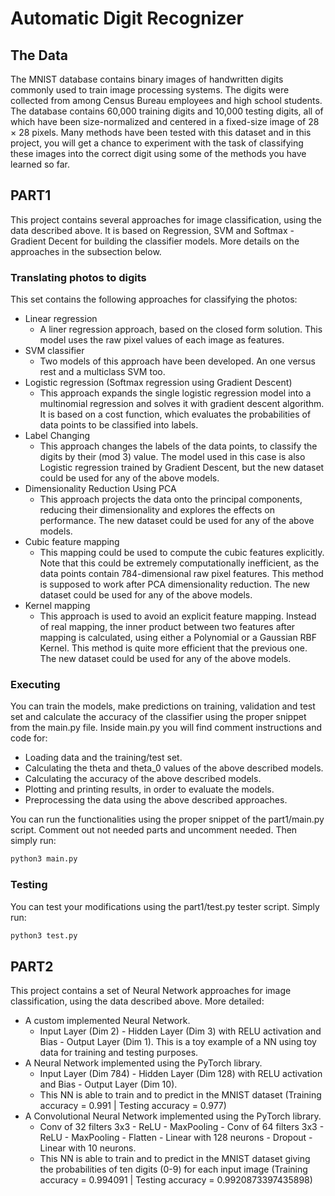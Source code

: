 # Automatic Digit Recognizer

## The Data
The MNIST database contains binary images of handwritten digits commonly used to train image processing systems. The digits were collected from among Census Bureau employees and high school students. The database contains 60,000 training digits and 10,000 testing digits, all of which have been size-normalized and centered in a fixed-size image of 28 × 28 pixels. Many methods have been tested with this dataset and in this project, you will get a chance to experiment with the task of classifying these images into the correct digit using some of the methods you have learned so far.

## PART1

This project contains several approaches for image classification, using the data described above. It is based on Regression, SVM and Softmax - Gradient Decent for building the classifier models. More details on the approaches in the subsection below. 

### Translating photos to digits

This set contains the following approaches for classifying the photos:
- Linear regression
  - A liner regression approach, based on the closed form solution. This model uses the raw pixel values of each image as features.
- SVM classifier 
  - Two models of this approach have been developed. An one versus rest and a multiclass SVM too.
- Logistic regression (Softmax regression using Gradient Descent)
  - This approach expands the single logistic regression model into a multinomial regression and solves it with gradient descent algorithm. It is based on a cost function, which evaluates the probabilities of data points to be classified into labels.
- Label Changing
  - This approach changes the labels of the data points, to classify the digits by their (mod 3) value. The model used in this case is also Logistic regression trained by Gradient Descent, but the new dataset could be used for any of the above models.
- Dimensionality Reduction Using PCA
  - This approach projects the data onto the principal components, reducing their dimensionality and explores the effects on performance. The new dataset could be used for any of the above models.
- Cubic feature mapping
  - This mapping could be used to compute the cubic features explicitly. Note that this could be extremely computationally inefficient, as the data points contain 784-dimensional raw pixel features. This method is supposed to work after PCA dimensionality reduction. The new dataset could be used for any of the above models.
- Kernel mapping
  - This approach is used to avoid an explicit feature mapping. Instead of real mapping, the inner product between two features after mapping is calculated, using either a Polynomial or a Gaussian RBF Kernel. This method is quite more efficient that the previous one. The new dataset could be used for any of the above models.

### Executing
You can train the models, make predictions on training, validation and test set and calculate the accuracy of the classifier using the proper snippet from the main.py file. Inside main.py you will find comment instructions and code for:
- Loading data and the training/test set.
- Calculating the theta and theta_0 values of the above described models.
- Calculating the accuracy of the above described models.
- Plotting and printing results, in order to evaluate the models.
- Preprocessing the data using the above described approaches.

You can run the functionalities using the proper snippet of the part1/main.py script. Comment out not needed parts and uncomment needed. Then simply run:

```bash
python3 main.py
```

### Testing
You can test your modifications using the part1/test.py tester script. Simply run:

```bash
python3 test.py
```


## PART2

This project contains a set of Neural Network approaches for image classification, using the data described above. More detailed:
- A custom implemented Neural Network.
  - Input Layer (Dim 2) - Hidden Layer (Dim 3) with RELU activation and Bias - Output Layer (Dim 1). This is a toy example of a NN using toy data for training and testing purposes.
- A Neural Network implemented using the PyTorch library.
  - Input Layer (Dim 784) - Hidden Layer (Dim 128) with RELU activation and Bias - Output Layer (Dim 10).
  - This NN is able to train and to predict in the MNIST dataset (Training accuracy = 0.991 | Testing accuracy = 0.977)
- A Convolutional Neural Network implemented using the PyTorch library.
  - Conv of 32 filters 3x3 - ReLU - MaxPooling - Conv of 64 filters 3x3 - ReLU - MaxPooling - Flatten - Linear with 128 neurons - Dropout - Linear with 10 neurons.
  - This NN is able to train and to predict in the MNIST dataset giving the probabilities of ten digits (0-9) for each input image (Training accuracy = 0.994091 | Testing accuracy = 0.9920873397435898)
